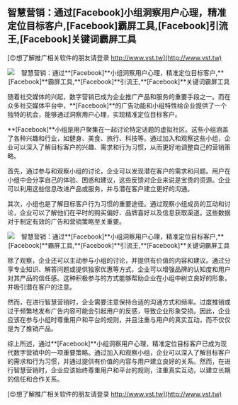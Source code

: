 ## **智慧营销：通过**[Facebook]**小组洞察用户心理，精准定位目标客户,**[Facebook]**霸屏工具,**[Facebook]**引流王,**[Facebook]**关键词霸屏工具**

[😍想了解推广相关软件的朋友请登录 http://www.vst.tw](http://www.vst.tw)

 <center><img src="https://vst.tw/MP4/tuiguang/png/6.png" alt="智慧营销：通过**[Facebook]**小组洞察用户心理，精准定位目标客户,**[Facebook]**霸屏工具,**[Facebook]**引流王,**[Facebook]**关键词霸屏工具"></center>

随着社交媒体的兴起，数字营销已成为企业推广产品和服务的重要手段之一。而在众多社交媒体平台中，**[Facebook]**的广告功能和小组特性给企业提供了一个独特的机会，能够通过洞察用户心理，实现精准定位目标客户。

**[Facebook]**小组是用户聚集在一起讨论特定话题的虚拟社区。这些小组涵盖了各种兴趣和行业，如健身、美食、旅行、科技等。通过加入和观察这些小组，企业可以深入了解目标客户的兴趣、需求和行为习惯，从而更好地调整自己的营销策略。

首先，通过参与和观察小组的讨论，企业可以发现潜在客户的需求和问题。用户在小组中会分享自己的体验、困惑和建议，这些反馈对企业来说是宝贵的资源。企业可以利用这些信息改进产品或服务，并与潜在客户建立更好的沟通。

其次，小组也是了解目标客户行为习惯的重要途径。通过观察小组成员的互动和讨论，企业可以了解他们在平时的购买偏好、品牌喜好以及信息获取渠道。这些数据对于制定有效的广告和营销策略至关重要。

 <center><img src="https://vst.tw/MP4/tuiguang/png/6.png" alt="智慧营销：通过**[Facebook]**小组洞察用户心理，精准定位目标客户,**[Facebook]**霸屏工具,**[Facebook]**引流王,**[Facebook]**关键词霸屏工具"></center>

除了观察，企业还可以主动参与小组的讨论，并提供有价值的内容和建议。通过分享专业知识、解答问题或提供独家优惠等方式，企业可以增强品牌的认知度和用户对其产品的信任感。这种积极参与的方式能够帮助企业在小组中树立良好的形象，并吸引潜在客户的注意。

然而，在进行智慧营销时，企业需要注意保持合适的沟通方式和频率。过度推销或过于频繁地发布广告内容可能会引起用户的反感，导致企业形象受损。因此，企业应该在参与小组时尊重用户和平台的规则，并且注重与用户的真实互动，而不仅仅是为了推销产品。

综上所述，通过**[Facebook]**小组洞察用户心理，精准定位目标客户已成为现代数字营销中的一项重要策略。通过加入和观察小组，企业可以深入了解目标客户的需求和行为习惯，并通过提供有价值的内容与用户建立良好的关系。然而，在进行智慧营销时，企业应该始终尊重用户和平台的规则，注重真实互动，以建立长期的信任和合作关系。

[😍想了解推广相关软件的朋友请登录 http://www.vst.tw](http://www.vst.tw)



